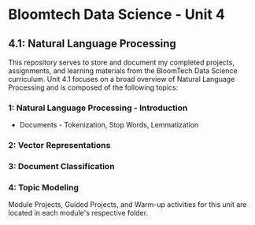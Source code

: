 # Bloomtech Data Science - Unit 4
## 4.1: Natural Language Processing

This repository serves to store and document my completed projects, assignments, and learning materials from the BloomTech Data Science curriculum.
Unit 4.1 focuses on a broad overview of Natural Language Processing and is composed of the following topics:

### 1: Natural Language Processing - Introduction
  * Documents - Tokenization, Stop Words, Lemmatization

### 2: Vector Representations

### 3: Document Classification

### 4: Topic Modeling


Module Projects, Guided Projects, and Warm-up activities for this unit are located in each module's respective folder.
